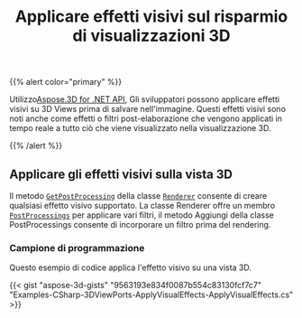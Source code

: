 ﻿---
title: Applicare effetti visivi sul risparmio di visualizzazioni 3D
type: docs
weight: 10
url: /it/net/apply-visual-effects-on-saving-3d-views/
description: Utilizzando Aspose.3D for .NET API, gli sviluppatori possono applicare effetti visivi su 3D Visualizzazioni prima di salvare nell'immagine. Questi effetti visivi sono noti anche come effetti o filtri post-elaborazione che vengono applicati in tempo reale a tutto ciò che viene visualizzato nella visualizzazione 3D.
---
{{% alert color="primary" %}}

Utilizzo[Aspose.3D for .NET API](https://products.aspose.com/3d/net/), Gli sviluppatori possono applicare effetti visivi su 3D Views prima di salvare nell'immagine. Questi effetti visivi sono noti anche come effetti o filtri post-elaborazione che vengono applicati in tempo reale a tutto ciò che viene visualizzato nella visualizzazione 3D.

{{% /alert %}}
## **Applicare gli effetti visivi sulla vista 3D**
Il metodo [`GetPostProcessing`](https://reference.aspose.com/3d/net/aspose.threed.render/renderer/methods/getpostprocessing) della classe [`Renderer`](https://reference.aspose.com/3d/net/aspose.threed.render/renderer) consente di creare qualsiasi effetto visivo supportato. La classe Renderer offre un membro [`PostProcessings`](https://reference.aspose.com/3d/net/aspose.threed.render/renderer/properties/postprocessings) per applicare vari filtri, il metodo Aggiungi della classe PostProcessings consente di incorporare un filtro prima del rendering.
### **Campione di programmazione**
Questo esempio di codice applica l'effetto visivo su una vista 3D.

{{< gist "aspose-3d-gists" "9563193e834f0087b554c83130fcf7c7" "Examples-CSharp-3DViewPorts-ApplyVisualEffects-ApplyVisualEffects.cs" >}}
